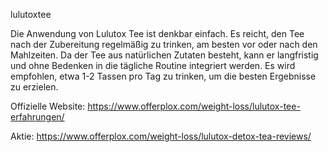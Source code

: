 lulutoxtee

Die Anwendung von Lulutox Tee ist denkbar einfach. Es reicht, den Tee nach der Zubereitung regelmäßig zu trinken, am besten vor oder nach den Mahlzeiten. Da der Tee aus natürlichen Zutaten besteht, kann er langfristig und ohne Bedenken in die tägliche Routine integriert werden. Es wird empfohlen, etwa 1-2 Tassen pro Tag zu trinken, um die besten Ergebnisse zu erzielen.

Offizielle Website:
https://www.offerplox.com/weight-loss/lulutox-tee-erfahrungen/

Aktie:
https://www.offerplox.com/weight-loss/lulutox-detox-tea-reviews/

